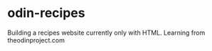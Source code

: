 # odin-recipes
Building a recipes website currently only with HTML.
Learning from theodinproject.com
